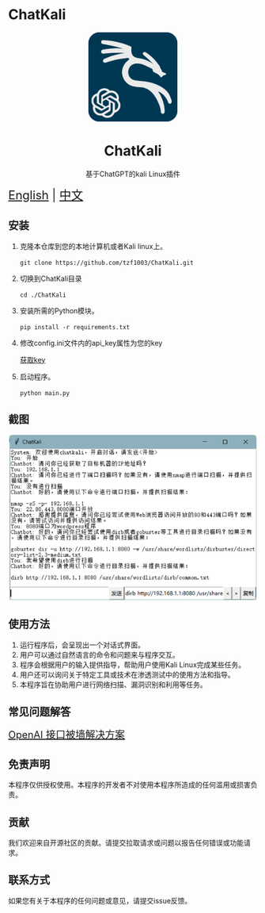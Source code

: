 # ChatKali

<p align="center">
  <img width="180" src="./logo.png" alt="Chat-Kali">
  <h1 align="center">ChatKali</h1>
  <p align="center">基于ChatGPT的kali Linux插件</p>
</p>

<div style="font-size: 1.5rem;">
  <a href="./README.md">English</a> |
  <a href="./README_CN.md">中文</a> 
</div>

## 安装

1. 克隆本仓库到您的本地计算机或者Kali linux上。

   `git clone https://github.com/tzf1003/ChatKali.git`

2. 切换到ChatKali目录

   `cd ./ChatKali` 

3. 安装所需的Python模块。

   `pip install -r requirements.txt`

4. 修改config.ini文件内的api_key属性为您的key

   [获取key](https://platform.openai.com/account/api-keys)

5. 启动程序。

   `python main.py`

## 截图


<p align="center">
  <img width="500" src="./Screenshots.png" alt="Screenshots">
</p>


## 使用方法

1. 运行程序后，会呈现出一个对话式界面。
2. 用户可以通过自然语言的命令和问题来与程序交互。
3. 程序会根据用户的输入提供指导，帮助用户使用Kali Linux完成某些任务。
4. 用户还可以询问关于特定工具或技术在渗透测试中的使用方法和指导。
5. 本程序旨在协助用户进行网络扫描、漏洞识别和利用等任务。

## 常见问题解答
<div style="font-size:20px">
  <a href="./question/API_IS_WALLED/API_IS_WALLED.md">OpenAI 接口被墙解决方案</a>
</div>


## 免责声明

本程序仅供授权使用。本程序的开发者不对使用本程序所造成的任何滥用或损害负责。

## 贡献

我们欢迎来自开源社区的贡献。请提交拉取请求或问题以报告任何错误或功能请求。

## 联系方式

如果您有关于本程序的任何问题或意见，请提交issue反馈。
